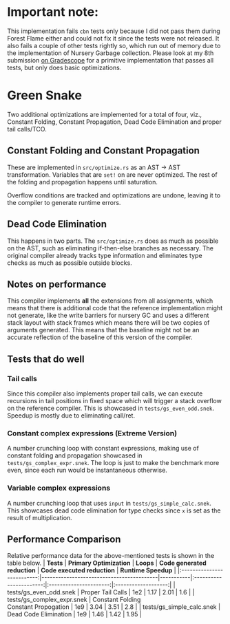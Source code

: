 # Important note:

This implementation fails `cbn` tests only because I did not pass them during Forest Flame either and could not fix it since the tests were not released. It also fails a couple of other tests rightly so, which run out of memory due to the implementation of Nursery Garbage collection. Please look at my 8th submission [on Gradescope](https://www.gradescope.com/courses/528266/assignments/2937288/submissions/183113349) for a primitive implementation that passes all tests, but only does basic optimizations.

# Green Snake

Two additional optimizations are implemented for a total of four, viz.,  Constant Folding, Constant Propagation, Dead Code Elimination and proper tail calls/TCO.

## Constant Folding and Constant Propagation

These are implemented in `src/optimize.rs` as an AST -> AST transformation. Variables that are `set!` on are never optimized. The rest of the folding and propagation happens until saturation.

Overflow conditions are tracked and optimizations are undone, leaving it to the compiler to generate runtime errors.

## Dead Code Elimination

This happens in two parts. The `src/optimize.rs` does as much as possible on the AST, such as eliminating if-then-else branches as necessary. The original compiler already tracks type information and eliminates type checks as much as possible outside blocks.

## Notes on performance

This compiler implements **all** the extensions from all assignments, which means that there is additional code that the reference implementation might not generate, like the write barriers for nursery GC and uses a different stack layout with stack frames which means there will be two copies of arguments generated. This means that the baseline might not be an accurate reflection of the baseline of this version of the compiler.

## Tests that do well

### Tail calls

Since this compiler also implements proper tail calls, we can execute recursions in tail positions in fixed space which will trigger a stack overflow on the reference compiler. This is showcased in `tests/gs_even_odd.snek`. Speedup is mostly due to eliminating call/ret.

### Constant complex expressions (Extreme Version)

A number crunching loop with constant expressions, making use of constant folding and propagation showcased in `tests/gs_complex_expr.snek`. The loop is just to make the benchmark more even, since each run would be instantaneous otherwise.

### Variable complex expressions

A number crunching loop that uses `input` in `tests/gs_simple_calc.snek`. This showcases dead code elimination for type checks since `x` is set as the result of multiplication.

## Performance Comparison

Relative performance data for the above-mentioned tests is shown in the table below.
|          **Tests**         | **Primary Optimization**                 | **Loops** | **Code generated reduction** | **Code executed reduction** | **Runtime Speedup** |
|:--------------------------:|------------------------------------------|-----------|:-----------------------:|:----------------------:|:-------------------:|
| tests/gs_even_odd.snek     | Proper Tail Calls                        |       1e2 |                    1.17 |                   2.01 |                 1.6 |
| tests/gs_complex_expr.snek | Constant Folding<br>Constant Propogation |       1e9 |                    3.04 |                   3.51 |                 2.8 |
| tests/gs_simple_calc.snek  | Dead Code Elimination                    |       1e9 |                    1.46 |                   1.42 |                1.95 |
